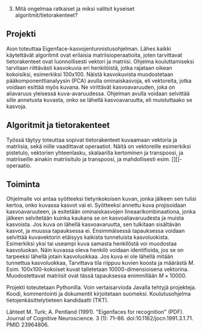 3. Mitä ongelmaa ratkaiset ja miksi valitsit kyseiset algoritmit/tietorakenteet?
## Projekti
Aion toteuttaa Eigenface-kasvojentunnistusohjelman. Lähes kaikki käytettävät algoritmit ovat erilaisia matriisioperaatioita, joten tarvittavat tietorakenteet ovat luonnollisesti vektori ja matriisi. Ohjelma kouluttamiseksi tarvitaan riittävästi kasvokuvia eri henkilöistä, jotka rajataan oikean kokoisiksi, esimerkiksi 100x100. Näistä kasvokuvista muodostetaan pääkomponenttianalyysin (PCA) avulla ominaiskasvoja, eli vektoreita, jotka voidaan esittää myös kuvana. Ne virittävät kasvoavaruuden, joka on aliavaruus yleisessä kuva-avaruudessa. Ohjelman avulla voidaan selvittää sille annetusta kuvasta, onko se lähellä kasvoavaruutta, eli muistuttaako se kasvoja.

## Algoritmit ja tietorakenteet
Työssä täytyy toteuttaa sopivat tietorakenteet kuvaamaan vektoria ja matriisia, sekä niille vaadittavat operaatiot. Näitä on vektoreille esimerkiksi pistetulo, vektorien yhteenlasku, skalaarilla kertominen ja transpoosi, ja matriiseille ainakin matriisitulo ja transpoosi, ja mahdollisesti esim. [][]-operaatio.

## Toiminta
Ohjelmalle voi antaa syötteeksi tietynkokoisen kuvan, jonka jälkeen sen tulisi kertoa, onko kuvassa kasvot vai ei. Syötteeksi annettu kuva projisoidaan kasvoavaruuteen, ja esitetään ominaiskasvojen lineaarikombinaationa, jonka jälkeen selvitetään kuinka kaukana se on kasvoaliavaruudesta ja muista kasvoista. Jos kuva on lähellä kasvoavaruutta, sen tulkitaan sisältävän kasvot, ja muussa tapauksessa ei. Ensimmäisessä tapauksessa voidaan selvittää kuvavektorin etäisyys kaikista tunnetuista kasvoluokista. Esimerkiksi yksi tai useampi kuva samasta henkilöstä voi muodostaa kasvoluokan. Näin kuvassa oleva henkilö voidaan identifioida, jos se on tarpeeksi lähellä jotain kasvoluokkaa. Jos kuva ei ole lähellä mitään tunnettua kasvoluokkaa,
Tarvittava tila riippuu kuvien koosta ja määrästä $M$. Esim. 100x100-kokoiset kuvat talletetaan 10000-dimensioisena vektorina. Muodostettavat matriisit ovat tässä tapauksessa enimmillään $M \times 10000$.

Projekti toteutetaan Pythonilla. Voin vertaisarvioda Javalla tehtyjä projekteja. Koodi, kommentointi ja dokumentit kirjoitetaan suomeksi. Koulutusohjelma tietojenkäsittelytieteen kandidaatti (TKT).

Lähteet
M. Turk; A. Pentland (1991). "Eigenfaces for recognition" (PDF). Journal of Cognitive Neuroscience. 3 (1): 71–86. doi:10.1162/jocn.1991.3.1.71. PMID 23964806.
